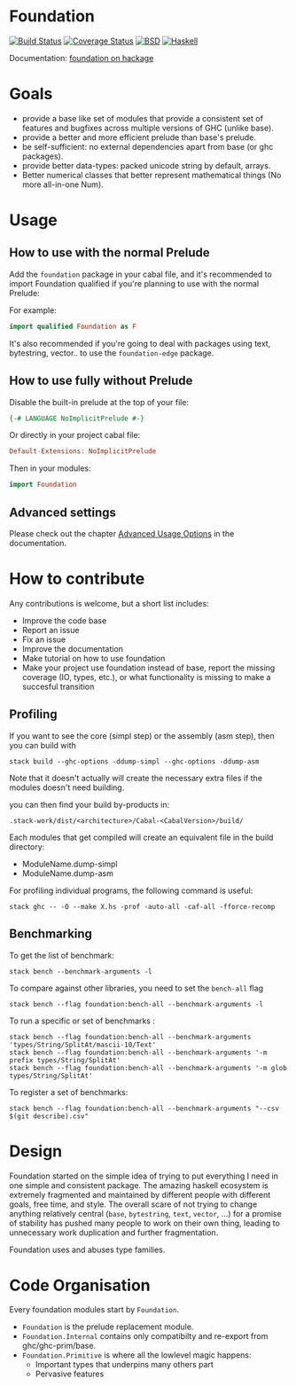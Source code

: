Foundation
==========

[![Build Status](https://travis-ci.org/haskell-foundation/foundation.png?branch=master)](https://travis-ci.org/haskell-foundation/foundation)
[![Coverage Status](https://coveralls.io/repos/github/haskell-foundation/foundation/badge.svg?branch=master)](https://coveralls.io/github/haskell-foundation/foundation?branch=master)
[![BSD](http://b.repl.ca/v1/license-BSD-blue.png)](http://en.wikipedia.org/wiki/BSD_licenses)
[![Haskell](http://b.repl.ca/v1/language-haskell-lightgrey.png)](http://haskell.org)

Documentation: [foundation on hackage](http://hackage.haskell.org/package/foundation)

Goals
=====

* provide a base like set of modules that provide a consistent set of features and bugfixes across multiple versions of GHC (unlike base).
* provide a better and more efficient prelude than base's prelude.
* be self-sufficient: no external dependencies apart from base (or ghc packages).
* provide better data-types: packed unicode string by default, arrays.
* Better numerical classes that better represent mathematical things (No more all-in-one Num).

Usage
=====

How to use with the normal Prelude
----------------------------------

Add the `foundation` package in your cabal file, and it's recommended to import Foundation qualified if
you're planning to use with the normal Prelude:

For example:

```haskell
import qualified Foundation as F
```

It's also recommended if you're going to deal with packages using text, bytestring, vector.. to use
the `foundation-edge` package.

How to use fully without Prelude
--------------------------------

Disable the built-in prelude at the top of your file:

```haskell
{-# LANGUAGE NoImplicitPrelude #-}
```

Or directly in your project cabal file:

```haskell
Default-Extensions: NoImplicitPrelude
```

Then in your modules:

```haskell
import Foundation
```

Advanced settings
----------------------

Please check out the chapter [Advanced Usage Options](docs/Advanced.md) in the
documentation.


How to contribute
=================

Any contributions is welcome, but a short list includes:

* Improve the code base
* Report an issue
* Fix an issue
* Improve the documentation
* Make tutorial on how to use foundation
* Make your project use foundation instead of base, report the missing coverage (IO, types, etc.), or what functionality is missing to make a succesful transition

Profiling
---------

If you want to see the core (simpl step) or the assembly (asm step), then you can build with

    stack build --ghc-options -ddump-simpl --ghc-options -ddump-asm

Note that it doesn't actually will create the necessary extra files if the modules doesn't need building.

you can then find your build by-products in:

    .stack-work/dist/<architecture>/Cabal-<CabalVersion>/build/

Each modules that get compiled will create an equivalent file in the build directory:

* ModuleName.dump-simpl
* ModuleName.dump-asm

For profiling individual programs, the following command is useful:

    stack ghc -- -O --make X.hs -prof -auto-all -caf-all -fforce-recomp

Benchmarking
------------

To get the list of benchmark:

    stack bench --benchmark-arguments -l

To compare against other libraries, you need to set the `bench-all` flag

    stack bench --flag foundation:bench-all --benchmark-arguments -l

To run a specific or set of benchmarks :

    stack bench --flag foundation:bench-all --benchmark-arguments 'types/String/SplitAt/mascii-10/Text'
    stack bench --flag foundation:bench-all --benchmark-arguments '-m prefix types/String/SplitAt'
    stack bench --flag foundation:bench-all --benchmark-arguments '-m glob types/String/SplitAt'

To register a set of benchmarks:

    stack bench --flag foundation:bench-all --benchmark-arguments "--csv $(git describe).csv"


Design
======

Foundation started on the simple idea of trying to put everything I need in one
simple and consistent package. The amazing haskell ecosystem is extremely
fragmented and maintained by different people with different goals, free time,
and style. The overall scare of not trying to change anything relatively
central (`base`, `bytestring`, `text`, `vector`, ...) for a promise of stability
has pushed many people to work on their own thing, leading to unnecessary work
duplication and further fragmentation.


Foundation uses and abuses type families.


Code Organisation
=================

Every foundation modules start by `Foundation`.

* `Foundation` is the prelude replacement module.
* `Foundation.Internal` contains only compatibilty and re-export from ghc/ghc-prim/base.
* `Foundation.Primitive` is where all the lowlevel magic happens:
  * Important types that underpins many others part
  * Pervasive features
